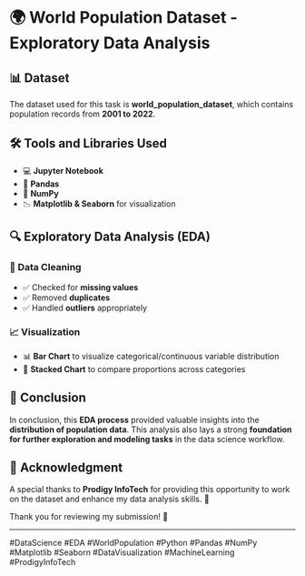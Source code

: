 # 🌍 World Population Dataset - Exploratory Data Analysis  

## 📊 Dataset  
The dataset used for this task is **world_population_dataset**, which contains population records from **2001 to 2022**.  

## 🛠️ Tools and Libraries Used  
- 💻 **Jupyter Notebook**  
- 🐼 **Pandas**  
- 🔢 **NumPy**  
- 📉 **Matplotlib & Seaborn** for visualization  

## 🔍 Exploratory Data Analysis (EDA)  

### 🧹 Data Cleaning  
- ✅ Checked for **missing values**  
- ✅ Removed **duplicates**  
- ✅ Handled **outliers** appropriately  

### 📈 Visualization  
- 📊 **Bar Chart** to visualize categorical/continuous variable distribution  
- 🧩 **Stacked Chart** to compare proportions across categories  

## 📝 Conclusion  
In conclusion, this **EDA process** provided valuable insights into the **distribution of population data**. This analysis also lays a strong **foundation for further exploration and modeling tasks** in the data science workflow.  

## 🙏 Acknowledgment  
A special thanks to **Prodigy InfoTech** for providing this opportunity to work on the dataset and enhance my data analysis skills. 🌟  

 
Thank you for reviewing my submission! 🚀  

---
  
#DataScience #EDA #WorldPopulation #Python #Pandas #NumPy #Matplotlib #Seaborn #DataVisualization #MachineLearning #ProdigyInfoTech  

